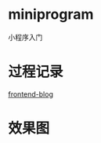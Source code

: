# miniprogram
小程序入门      

# 过程记录
[frontend-blog](https://nibilin33.github.io/frontend-blog/guide/min-routine.html)       

# 效果图    


